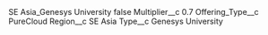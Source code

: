 <?xml version="1.0" encoding="UTF-8"?>
<CustomMetadata xmlns="http://soap.sforce.com/2006/04/metadata" xmlns:xsi="http://www.w3.org/2001/XMLSchema-instance" xmlns:xsd="http://www.w3.org/2001/XMLSchema">
    <label>SE Asia_Genesys University</label>
    <protected>false</protected>
    <values>
        <field>Multiplier__c</field>
        <value xsi:type="xsd:double">0.7</value>
    </values>
    <values>
        <field>Offering_Type__c</field>
        <value xsi:type="xsd:string">PureCloud</value>
    </values>
    <values>
        <field>Region__c</field>
        <value xsi:type="xsd:string">SE Asia</value>
    </values>
    <values>
        <field>Type__c</field>
        <value xsi:type="xsd:string">Genesys University</value>
    </values>
</CustomMetadata>
